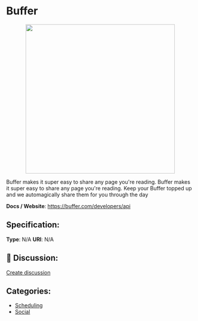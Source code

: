 # Buffer
<p align="center">
    <img width="400" src="https://raw.githubusercontent.com/apis-list/apis-list/apis/buffer/logo_256x256.png" />
</p>

Buffer makes it super easy to share any page you're reading. Buffer makes it super easy to share any page you're reading.  Keep your Buffer topped up and we automagically share them for you through the day

**Docs / Website**: https://buffer.com/developers/api

## Specification:
**Type**:  N/A 
**URI**:  N/A 

## 💬 Discussion:
[Create discussion](link)

## Categories:
- [Scheduling](https://github.com/apis-list/apis-list#scheduling)
- [Social](https://github.com/apis-list/apis-list#social)





